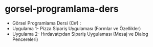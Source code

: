 # gorsel-programlama-ders


- Görsel Programlama Dersi (C#) :
- Uygulama 1- Pizza Sipariş Uygulaması (Formlar ve Özellikler)
- Uygulama 2- Hırdavatçıdan Sipariş Uygulaması (Mesaj ve Dialog Pencereleri)

 
